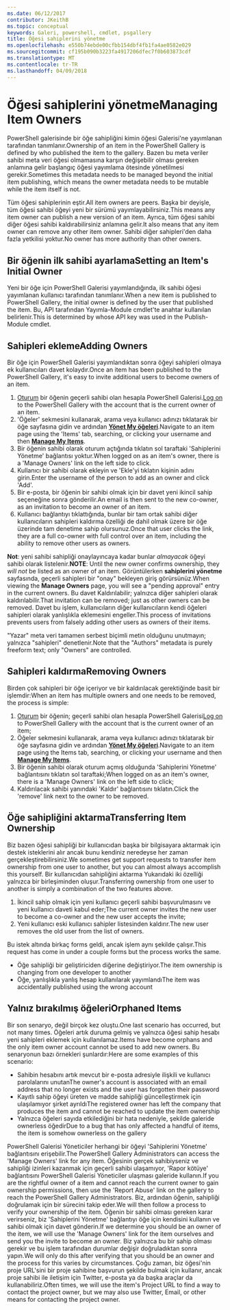 ```yaml
---
ms.date: 06/12/2017
contributor: JKeithB
ms.topic: conceptual
keywords: Galeri, powershell, cmdlet, psgallery
title: Öğesi sahiplerini yönetme
ms.openlocfilehash: e550b74ebde00cfbb154dbf4fb1fa4ae0582e029
ms.sourcegitcommit: cf195b090b3223fa4917206dfec7f0b603873cdf
ms.translationtype: MT
ms.contentlocale: tr-TR
ms.lasthandoff: 04/09/2018
---
```

# <a name="managing-item-owners"></a><span data-ttu-id="9a0f8-103">Öğesi sahiplerini yönetme</span><span class="sxs-lookup"><span data-stu-id="9a0f8-103">Managing Item Owners</span></span>

<span data-ttu-id="9a0f8-104">PowerShell galerisinde bir öğe sahipliğini kimin öğesi Galerisi'ne yayımlanan tarafından tanımlanır.</span><span class="sxs-lookup"><span data-stu-id="9a0f8-104">Ownership of an item in the PowerShell Gallery is defined by who published the item to the gallery.</span></span>
<span data-ttu-id="9a0f8-105">Bazen bu meta veriler sahibi meta veri öğesi olmamasına karşın değişebilir olması gereken anlamına gelir başlangıç öğesi yayımlama ötesinde yönetilmesi gerekir.</span><span class="sxs-lookup"><span data-stu-id="9a0f8-105">Sometimes this metadata needs to be managed beyond the initial item publishing, which means the owner metadata needs to be mutable while the item itself is not.</span></span>

<span data-ttu-id="9a0f8-106">Tüm öğesi sahiplerinin eştir.</span><span class="sxs-lookup"><span data-stu-id="9a0f8-106">All item owners are peers.</span></span>
<span data-ttu-id="9a0f8-107">Başka bir deyişle, tüm öğesi sahibi öğeyi yeni bir sürümü yayımlayabilirsiniz.</span><span class="sxs-lookup"><span data-stu-id="9a0f8-107">This means any item owner can publish a new version of an item.</span></span> <span data-ttu-id="9a0f8-108">Ayrıca, tüm öğesi sahibi diğer öğesi sahibi kaldırabilirsiniz anlamına gelir.</span><span class="sxs-lookup"><span data-stu-id="9a0f8-108">It also means that any item owner can remove any other item owner.</span></span>
<span data-ttu-id="9a0f8-109">Sahibi diğer sahipleri'den daha fazla yetkilisi yoktur.</span><span class="sxs-lookup"><span data-stu-id="9a0f8-109">No owner has more authority than other owners.</span></span>

## <a name="setting-an-items-initial-owner"></a><span data-ttu-id="9a0f8-110">Bir öğenin ilk sahibi ayarlama</span><span class="sxs-lookup"><span data-stu-id="9a0f8-110">Setting an Item's Initial Owner</span></span>

<span data-ttu-id="9a0f8-111">Yeni bir öğe için PowerShell Galerisi yayımlandığında, ilk sahibi öğesi yayımlanan kullanıcı tarafından tanımlanır.</span><span class="sxs-lookup"><span data-stu-id="9a0f8-111">When a new item is published to PowerShell Gallery, the initial owner is defined by the user that published the item.</span></span> <span data-ttu-id="9a0f8-112">Bu, API tarafından Yayımla-Module cmdlet'te anahtar kullanılan belirlenir.</span><span class="sxs-lookup"><span data-stu-id="9a0f8-112">This is determined by whose API key was used in the Publish-Module cmdlet.</span></span>

## <a name="adding-owners"></a><span data-ttu-id="9a0f8-113">Sahipleri ekleme</span><span class="sxs-lookup"><span data-stu-id="9a0f8-113">Adding Owners</span></span>

<span data-ttu-id="9a0f8-114">Bir öğe için PowerShell Galerisi yayımlandıktan sonra öğeyi sahipleri olmaya ek kullanıcıları davet kolaydır.</span><span class="sxs-lookup"><span data-stu-id="9a0f8-114">Once an item has been published to the PowerShell Gallery, it's easy to invite additional users to become owners of an item.</span></span>

1. <span data-ttu-id="9a0f8-115">[Oturum](https://powershellgallery.com/users/account/LogOn) bir öğenin geçerli sahibi olan hesapla PowerShell Galerisi.</span><span class="sxs-lookup"><span data-stu-id="9a0f8-115">[Log on](https://powershellgallery.com/users/account/LogOn) to the PowerShell Gallery with the account that is the current owner of an item.</span></span>
2. <span data-ttu-id="9a0f8-116">'Öğeler' sekmesini kullanarak, arama veya kullanıcı adınızı tıklatarak bir öğe sayfasına gidin ve ardından [ **Yönet My öğeleri**](https://www.powershellgallery.com/account/Packages).</span><span class="sxs-lookup"><span data-stu-id="9a0f8-116">Navigate to an item page using the 'Items' tab, searching, or clicking your username and then [**Manage My Items**](https://www.powershellgallery.com/account/Packages).</span></span>
3. <span data-ttu-id="9a0f8-117">Bir öğenin sahibi olarak oturum açtığında tıklatın sol taraftaki 'Sahiplerini Yönetme' bağlantısı yoktur.</span><span class="sxs-lookup"><span data-stu-id="9a0f8-117">When logged on as an item's owner, there is a 'Manage Owners' link on the left side to click.</span></span>
4. <span data-ttu-id="9a0f8-118">Kullanıcı bir sahibi olarak ekleyin ve 'Ekle'yi tıklatın kişinin adını girin.</span><span class="sxs-lookup"><span data-stu-id="9a0f8-118">Enter the username of the person to add as an owner and click 'Add'.</span></span>
5. <span data-ttu-id="9a0f8-119">Bir e-posta, bir öğenin bir sahibi olmak için bir davet yeni ikincil sahip seçeneğine sonra gönderilir.</span><span class="sxs-lookup"><span data-stu-id="9a0f8-119">An email is then sent to the new co-owner, as an invitation to become an owner of an item.</span></span>
6. <span data-ttu-id="9a0f8-120">Kullanıcı bağlantıyı tıklattığında, bunlar bir tam ortak sahibi diğer kullanıcıların sahipleri kaldırma özelliği de dahil olmak üzere bir öğe üzerinde tam denetime sahip olursunuz.</span><span class="sxs-lookup"><span data-stu-id="9a0f8-120">Once that user clicks the link, they are a full co-owner with full control over an item, including the ability to remove other users as owners.</span></span>

<span data-ttu-id="9a0f8-121">**Not**: yeni sahibi sahipliği onaylayıncaya kadar bunlar *almayacak* öğeyi sahibi olarak listelenir.</span><span class="sxs-lookup"><span data-stu-id="9a0f8-121">**NOTE**: Until the new owner confirms ownership, they *will not* be listed as an owner of an item.</span></span>
<span data-ttu-id="9a0f8-122">Görüntülerken **sahiplerini yönetme** sayfasında, geçerli sahipleri bir "onay" bekleyen giriş görürsünüz.</span><span class="sxs-lookup"><span data-stu-id="9a0f8-122">When viewing the **Manage Owners** page, you will see a "pending approval" entry in the current owners.</span></span>
<span data-ttu-id="9a0f8-123">Bu davet Kaldırılabilir; yalnızca diğer sahipleri olarak kaldırılabilir.</span><span class="sxs-lookup"><span data-stu-id="9a0f8-123">That invitation can be removed; just as other owners can be removed.</span></span>
<span data-ttu-id="9a0f8-124">Davet bu işlem, kullanıcıların diğer kullanıcıların kendi öğeleri sahipleri olarak yanlışlıkla eklemesini engeller.</span><span class="sxs-lookup"><span data-stu-id="9a0f8-124">This process of invitations prevents users from falsely adding other users as owners of their items.</span></span>

<span data-ttu-id="9a0f8-125">"Yazar" meta veri tamamen serbest biçimli metin olduğunu unutmayın; yalnızca "sahipleri" denetlenir.</span><span class="sxs-lookup"><span data-stu-id="9a0f8-125">Note that the "Authors" metadata is purely freeform text; only "Owners" are controlled.</span></span>


## <a name="removing-owners"></a><span data-ttu-id="9a0f8-126">Sahipleri kaldırma</span><span class="sxs-lookup"><span data-stu-id="9a0f8-126">Removing Owners</span></span>
<span data-ttu-id="9a0f8-127">Birden çok sahipleri bir öğe içeriyor ve bir kaldırılacak gerektiğinde basit bir işlemdir:</span><span class="sxs-lookup"><span data-stu-id="9a0f8-127">When an item has multiple owners and one needs to be removed, the process is simple:</span></span>

1. <span data-ttu-id="9a0f8-128">[Oturum](https://powershellgallery.com/users/account/LogOn) bir öğenin; geçerli sahibi olan hesapla PowerShell Galerisi</span><span class="sxs-lookup"><span data-stu-id="9a0f8-128">[Log on](https://powershellgallery.com/users/account/LogOn) to PowerShell Gallery with the account that is the current owner of an item;</span></span>
2. <span data-ttu-id="9a0f8-129">Öğeler sekmesini kullanarak, arama veya kullanıcı adınızı tıklatarak bir öğe sayfasına gidin ve ardından [ **Yönet My öğeleri**](https://www.powershellgallery.com/account/Packages).</span><span class="sxs-lookup"><span data-stu-id="9a0f8-129">Navigate to an item page using the Items tab, searching, or clicking your username and then [**Manage My Items**](https://www.powershellgallery.com/account/Packages).</span></span>
3. <span data-ttu-id="9a0f8-130">Bir öğenin sahibi olarak oturum açmış olduğunda 'Sahiplerini Yönetme' bağlantısını tıklatın sol taraftaki;</span><span class="sxs-lookup"><span data-stu-id="9a0f8-130">When logged on as an item's owner, there is a 'Manage Owners' link on the left side to click;</span></span>
4. <span data-ttu-id="9a0f8-131">Kaldırılacak sahibi yanındaki 'Kaldır' bağlantısını tıklatın.</span><span class="sxs-lookup"><span data-stu-id="9a0f8-131">Click the 'remove' link next to the owner to be removed.</span></span>



## <a name="transferring-item-ownership"></a><span data-ttu-id="9a0f8-132">Öğe sahipliğini aktarma</span><span class="sxs-lookup"><span data-stu-id="9a0f8-132">Transferring Item Ownership</span></span>
<span data-ttu-id="9a0f8-133">Biz bazen öğesi sahipliği bir kullanıcıdan başka bir bilgisayara aktarmak için destek isteklerini alır ancak bunu kendiniz neredeyse her zaman gerçekleştirebilirsiniz.</span><span class="sxs-lookup"><span data-stu-id="9a0f8-133">We sometimes get support requests to transfer item ownership from one user to another, but you can almost always accomplish this yourself.</span></span>
<span data-ttu-id="9a0f8-134">Bir kullanıcıdan sahipliğini aktarma Yukarıdaki iki özelliği yalnızca bir birleşiminden oluşur.</span><span class="sxs-lookup"><span data-stu-id="9a0f8-134">Transferring ownership from one user to another is simply a combination of the two features above.</span></span>

1. <span data-ttu-id="9a0f8-135">İkincil sahip olmak için yeni kullanıcı geçerli sahibi başvurulmasını ve yeni kullanıcı daveti kabul eder;</span><span class="sxs-lookup"><span data-stu-id="9a0f8-135">The current owner invites the new user to become a co-owner and the new user accepts the invite;</span></span>
2. <span data-ttu-id="9a0f8-136">Yeni kullanıcı eski kullanıcı sahipler listesinden kaldırır.</span><span class="sxs-lookup"><span data-stu-id="9a0f8-136">The new user removes the old user from the list of owners.</span></span>

<span data-ttu-id="9a0f8-137">Bu istek altında birkaç forms geldi, ancak işlem aynı şekilde çalışır.</span><span class="sxs-lookup"><span data-stu-id="9a0f8-137">This request has come in under a couple forms but the process works the same.</span></span>

* <span data-ttu-id="9a0f8-138">Öğe sahipliği bir geliştiriciden diğerine değiştiriyor.</span><span class="sxs-lookup"><span data-stu-id="9a0f8-138">The item ownership is changing from one developer to another</span></span>
* <span data-ttu-id="9a0f8-139">Öğe, yanlışlıkla yanlış hesap kullanılarak yayımlandı</span><span class="sxs-lookup"><span data-stu-id="9a0f8-139">The item was accidentally published using the wrong account</span></span>


## <a name="orphaned-items"></a><span data-ttu-id="9a0f8-140">Yalnız bırakılmış öğeleri</span><span class="sxs-lookup"><span data-stu-id="9a0f8-140">Orphaned Items</span></span>
<span data-ttu-id="9a0f8-141">Bir son senaryo, değil birçok kez oluştu.</span><span class="sxs-lookup"><span data-stu-id="9a0f8-141">One last scenario has occurred, but not many times.</span></span>
<span data-ttu-id="9a0f8-142">Öğeleri artık duruma gelmiş ve yalnızca öğesi sahip hesabı yeni sahipleri eklemek için kullanılamaz.</span><span class="sxs-lookup"><span data-stu-id="9a0f8-142">Items have become orphans and the only item owner account cannot be used to add new owners.</span></span>
<span data-ttu-id="9a0f8-143">Bu senaryonun bazı örnekleri şunlardır:</span><span class="sxs-lookup"><span data-stu-id="9a0f8-143">Here are some examples of this scenario:</span></span>

* <span data-ttu-id="9a0f8-144">Sahibin hesabını artık mevcut bir e-posta adresiyle ilişkili ve kullanıcı parolalarını unutan</span><span class="sxs-lookup"><span data-stu-id="9a0f8-144">The owner's account is associated with an email address that no longer exists and the user has forgotten their password</span></span>
* <span data-ttu-id="9a0f8-145">Kayıtlı sahip öğeyi üreten ve madde sahipliği güncelleştirmek için ulaşılamıyor şirket ayrıldı</span><span class="sxs-lookup"><span data-stu-id="9a0f8-145">The registered owner has left the company that produces the item and cannot be reached to update the item ownership</span></span>
* <span data-ttu-id="9a0f8-146">Yalnızca öğeleri sayıda etkilediğini bir hata nedeniyle, şekilde galeride ownerless öğedir</span><span class="sxs-lookup"><span data-stu-id="9a0f8-146">Due to a bug that has only affected a handful of items, the item is somehow ownerless on the gallery</span></span>

<span data-ttu-id="9a0f8-147">PowerShell Galerisi Yöneticiler herhangi bir öğeyi 'Sahiplerini Yönetme' bağlantısını erişebilir.</span><span class="sxs-lookup"><span data-stu-id="9a0f8-147">The PowerShell Gallery Administrators can access the 'Manage Owners' link for any item.</span></span>
<span data-ttu-id="9a0f8-148">Öğesinin gerçek sahibiyseniz ve sahipliği izinleri kazanmak için geçerli sahibi ulaşamıyor, 'Rapor kötüye' bağlantısını PowerShell Galerisi Yöneticiler ulaşması galeride kullanın.</span><span class="sxs-lookup"><span data-stu-id="9a0f8-148">If you are the rightful owner of a item and cannot reach the current owner to gain ownership permissions, then use the 'Report Abuse' link on the gallery to reach the PowerShell Gallery Administrators.</span></span>
<span data-ttu-id="9a0f8-149">Biz, ardından öğenin, sahipliği doğrulamak için bir sürecini takip eder.</span><span class="sxs-lookup"><span data-stu-id="9a0f8-149">We will then follow a process to verify your ownership of the item.</span></span>
<span data-ttu-id="9a0f8-150">Öğenin bir sahibi olması gereken karar verirseniz, biz 'Sahiplerini Yönetme' bağlantıyı öğe için kendisini kullanın ve sahibi olmak için davet gönderin.</span><span class="sxs-lookup"><span data-stu-id="9a0f8-150">If we determine you should be an owner of the item, we will use the 'Manage Owners' link for the item ourselves and send you the invite to become an owner.</span></span>
<span data-ttu-id="9a0f8-151">Biz yalnızca bu bir sahip olması gerekir ve bu işlem tarafından durumlar değişir doğruladıktan sonra yapın.</span><span class="sxs-lookup"><span data-stu-id="9a0f8-151">We will only do this after verifying that you should be an owner and the process for this varies by circumstances.</span></span>
<span data-ttu-id="9a0f8-152">Çoğu zaman, biz öğesi'nin proje URL'sini bir proje sahibine başvurun şekilde bulmak için kullanır, ancak proje sahibi ile iletişim için Twitter, e-posta ya da başka araçlar da kullanabiliriz.</span><span class="sxs-lookup"><span data-stu-id="9a0f8-152">Often times, we will use the item's Project URL to find a way to contact the project owner, but we may also use Twitter, Email, or other means for contacting the project owner.</span></span>